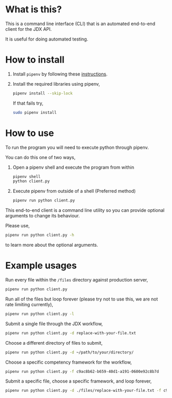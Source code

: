 # What is this?
This is a command line interface (CLI) that is an automated end-to-end client for the JDX API.

It is useful for doing automated testing.

# How to install
1. Install `pipenv` by following these [instructions](https://docs.pipenv.org/en/latest/install/#installing-pipenv).

2. Install the required libraries using pipenv,

    ```bash
    pipenv install --skip-lock
    ```

    If that fails try,

    ```bash
    sudo pipenv install
    ```

# How to use
To run the program you will need to execute python through pipenv.

You can do this one of two ways,
1. Open a pipenv shell and execute the program from within
    ```bash
    pipenv shell
    python client.py
    ```

2. Execute pipenv from outside of a shell (Preferred method)
    ```bash
    pipenv run python client.py
    ```

This end-to-end client is a command line utility so you can provide optional arguments to change its behaviour.

Please use,

```bash
pipenv run python client.py -h
```

to learn more about the optional arguments.

# Example usages

Run every file within the `/files` directory against production server,
```bash
pipenv run python client.py
```

Run all of the files but loop forever (please try not to use this, we are not rate limiting currently),
```bash
pipenv run python client.py -l
```

Submit a single file through the JDX workflow,
```bash
pipenv run python client.py -d replace-with-your-file.txt
```

Choose a different directory of files to submit,
```bash
pipenv run python client.py -d ~/path/to/your/directory/
```

Choose a specific competency framework for the workflow,
```bash
pipenv run python client.py -f c9ac8b62-b659-40d1-a191-0600e92c8b7d
```

Submit a specific file, choose a specific framework, and loop forever,
```bash
pipenv run python client.py -d ./files/replace-with-your-file.txt -f c9ac8b62-b659-40d1-a191-0600e92c8b7d -l
```
